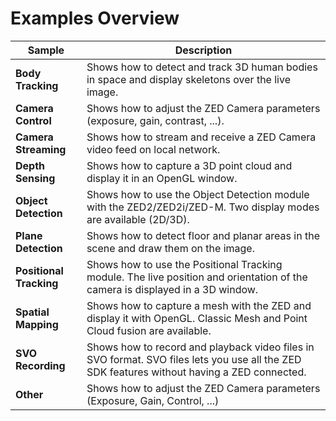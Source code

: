 # Examples Overview

| Sample     | Description |
| ---------- | ----------  |
| **Body Tracking** | Shows how to detect and track 3D human bodies in space and display skeletons over the live image. | 
| **Camera Control** | Shows how to adjust the ZED Camera parameters (exposure, gain, contrast, ...). | 
| **Camera Streaming** | Shows how to stream and receive a ZED Camera video feed on local network. | 
| **Depth Sensing** | Shows how to capture a 3D point cloud and display it in an OpenGL window. | 
| **Object Detection** | Shows how to use the Object Detection module with the ZED2/ZED2i/ZED-M. Two display modes are available (2D/3D). |
| **Plane Detection** | Shows how to detect floor and planar areas in the scene and draw them on the image. |
| **Positional Tracking** | Shows how to use the Positional Tracking module. The live position and orientation of the camera is displayed in a 3D window. | 
| **Spatial Mapping** | Shows how to capture a mesh with the ZED and display it with OpenGL. Classic Mesh and Point Cloud fusion are available. | 
| **SVO Recording** | Shows how to record and playback video files in SVO format. SVO files lets you use all the ZED SDK features without having a ZED connected. | 
| **Other** | Shows how to adjust the ZED Camera parameters (Exposure, Gain, Control, ...) |
